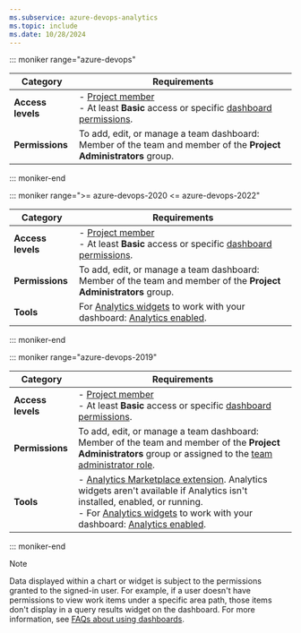 ```yaml
---
ms.subservice: azure-devops-analytics
ms.topic: include
ms.date: 10/28/2024
---
```



::: moniker range="azure-devops"

|Category  | Requirements |
|-------------|-------------|
| **Access levels** | - [Project member](../../organizations/security/add-users-team-project.md)<br>- At least **Basic** access or specific [dashboard permissions](../dashboards/dashboard-permissions.md). |
| **Permissions** | To add, edit, or manage a team dashboard: Member of the team and member of the **Project Administrators** group. |

::: moniker-end

::: moniker range=">= azure-devops-2020 <= azure-devops-2022"

|Category  | Requirements |
|-------------|-------------|
| **Access levels** | - [Project member](../../organizations/security/add-users-team-project.md)<br>- At least **Basic** access or specific [dashboard permissions](../dashboards/dashboard-permissions.md). |
| **Permissions** | To add, edit, or manage a team dashboard: Member of the team and member of the **Project Administrators** group. |
|**Tools** | For [Analytics widgets](../dashboards/analytics-widgets.md) to work with your dashboard: [Analytics enabled](../dashboards/analytics-extension.md).|

::: moniker-end

::: moniker range="azure-devops-2019"

|Category  | Requirements |
|-------------|-------------|
| **Access levels** | - [Project member](../../organizations/security/add-users-team-project.md)<br>- At least **Basic** access or specific [dashboard permissions](../dashboards/dashboard-permissions.md). |
| **Permissions** | To add, edit, or manage a team dashboard: Member of the team and member of the **Project Administrators** group or assigned to the [team administrator role](../../organizations/settings/add-team-administrator.md). |
|**Tools** | - [Analytics Marketplace extension](../dashboards/analytics-extension.md). Analytics widgets aren't available if Analytics isn't installed, enabled, or running.<br>- For [Analytics widgets](../dashboards/analytics-widgets.md) to work with your dashboard: [Analytics enabled](../dashboards/analytics-extension.md).|

::: moniker-end

> [!NOTE]
> Data displayed within a chart or widget is subject to the permissions granted to the signed-in user. For example, if a user doesn't have permissions to view work items under a specific area path, those items don't display in a query results widget on the dashboard. For more information, see [FAQs about using dashboards](../dashboards/faqs.yml).
